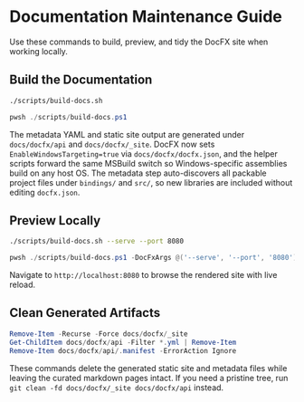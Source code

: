 # Documentation Maintenance Guide

Use these commands to build, preview, and tidy the DocFX site when working locally.

## Build the Documentation

```bash
./scripts/build-docs.sh
```

```powershell
pwsh ./scripts/build-docs.ps1
```

The metadata YAML and static site output are generated under `docs/docfx/api` and `docs/docfx/_site`.
DocFX now sets `EnableWindowsTargeting=true` via `docs/docfx/docfx.json`, and the helper scripts forward the same MSBuild switch so Windows-specific assemblies build on any host OS.
The metadata step auto-discovers all packable project files under `bindings/` and `src/`, so new libraries are included without editing `docfx.json`.

## Preview Locally

```bash
./scripts/build-docs.sh --serve --port 8080
```

```powershell
pwsh ./scripts/build-docs.ps1 -DocFxArgs @('--serve', '--port', '8080')
```

Navigate to `http://localhost:8080` to browse the rendered site with live reload.

## Clean Generated Artifacts

```powershell
Remove-Item -Recurse -Force docs/docfx/_site
Get-ChildItem docs/docfx/api -Filter *.yml | Remove-Item
Remove-Item docs/docfx/api/.manifest -ErrorAction Ignore
```

These commands delete the generated static site and metadata files while leaving the curated markdown pages intact. If you need a pristine tree, run `git clean -fd docs/docfx/_site docs/docfx/api` instead.
